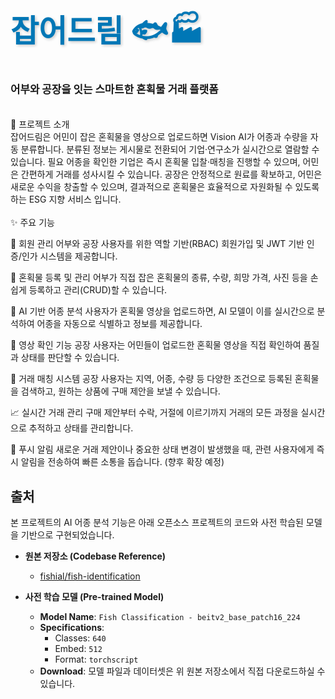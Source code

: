 <div>
<h1 style="color: #0077B6; font-size: 3.5em; font-weight: bold; text-shadow: 2px 2px 4px #cccccc;">
    잡어드림 🐟🏭
  </h1>
  <p style="font-size: 1.2em;">
    <strong>어부와 공장을 잇는 스마트한 혼획물 거래 플랫폼</strong>
  </p>
</div>

<br>
📖 프로젝트 소개
<br>
잡어드림은 어민이 잡은 혼획물을 영상으로 업로드하면 Vision AI가 어종과 수량을 자동 분류합니다. 분류된 정보는 게시물로 전환되어 기업·연구소가 실시간으로 열람할 수 있습니다. 필요 어종을 확인한 기업은 즉시 혼획물 입찰·매칭을 진행할 수 있으며, 어민은 간편하게 거래를 성사시킬 수 있습니다. 공장은 안정적으로 원료를 확보하고, 어민은 새로운 수익을 창출할 수 있으며, 결과적으로 혼획물은 효율적으로 자원화될 수 있도록 하는 ESG 지향 서비스 입니다. 
<br>

<br>
✨ 주요 기능

👤 회원 관리
어부와 공장 사용자를 위한 역할 기반(RBAC) 회원가입 및 JWT 기반 인증/인가 시스템을 제공합니다.

📝 혼획물 등록 및 관리
어부가 직접 잡은 혼획물의 종류, 수량, 희망 가격, 사진 등을 손쉽게 등록하고 관리(CRUD)할 수 있습니다.

🤖 AI 기반 어종 분석
사용자가 혼획물 영상을 업로드하면, AI 모델이 이를 실시간으로 분석하여 어종을 자동으로 식별하고 정보를 제공합니다.

🎥 영상 확인 기능
공장 사용자는 어민들이 업로드한 혼획물 영상을 직접 확인하여 품질과 상태를 판단할 수 있습니다.

🤝 거래 매칭 시스템
공장 사용자는 지역, 어종, 수량 등 다양한 조건으로 등록된 혼획물을 검색하고, 원하는 상품에 구매 제안을 보낼 수 있습니다.

📈 실시간 거래 관리
구매 제안부터 수락, 거절에 이르기까지 거래의 모든 과정을 실시간으로 추적하고 상태를 관리합니다.

🔔 푸시 알림
새로운 거래 제안이나 중요한 상태 변경이 발생했을 때, 관련 사용자에게 즉시 알림을 전송하여 빠른 소통을 돕습니다. (향후 확장 예정)


## 출처
본 프로젝트의 AI 어종 분석 기능은 아래 오픈소스 프로젝트의 코드와 사전 학습된 모델을 기반으로 구현되었습니다.

* **원본 저장소 (Codebase Reference)**
    * [fishial/fish-identification](https://github.com/fishial/fish-identification)

* **사전 학습 모델 (Pre-trained Model)**
    * **Model Name**: `Fish Classification - beitv2_base_patch16_224`
    * **Specifications**:
        * Classes: `640`
        * Embed: `512`
        * Format: `torchscript`
    * **Download**: 모델 파일과 데이터셋은 위 원본 저장소에서 직접 다운로드하실 수 있습니다.








